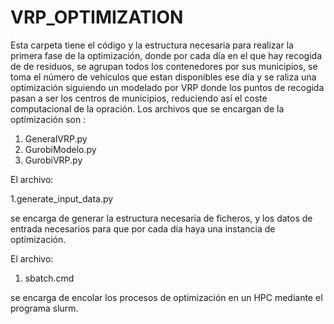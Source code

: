 # VRP_OPTIMIZATION

Esta carpeta tiene el código y la estructura necesaria para realizar la primera fase de la optimización, donde por cada día en el que hay recogida de 
de residuos, se agrupan todos los contenedores por sus municipios, se toma el número de vehículos que estan disponibles ese día y se raliza una optimización siguiendo un modelado por VRP donde los puntos de recogida pasan a ser los centros de municipios, reduciendo así el coste computacional de la opración.
Los archivos que se encargan de la optimización son :

1. GeneralVRP.py
2. GurobiModelo.py
3. GurobiVRP.py

El archivo: 

1.generate_input_data.py 

se encarga de generar la estructura necesaria de ficheros, y los datos de entrada necesarios para que por cada día haya una instancia de optimización.

El archivo:

1. sbatch.cmd

se encarga de encolar los procesos de optimización en un HPC mediante el programa slurm.